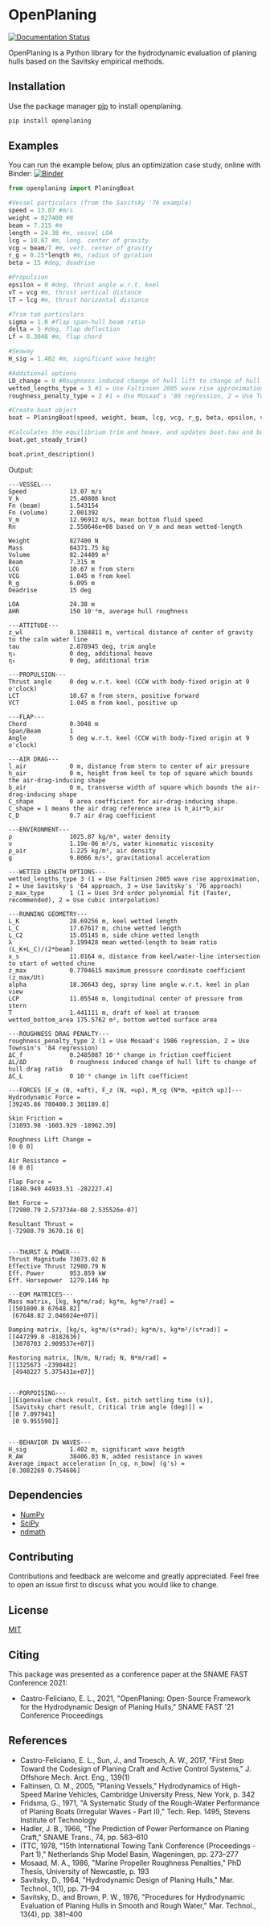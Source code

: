 # OpenPlaning

[![Documentation Status](https://readthedocs.org/projects/openplaning/badge/?version=latest)](https://openplaning.readthedocs.io/en/latest/?badge=latest)

OpenPlaning is a Python library for the hydrodynamic evaluation of planing hulls based on the Savitsky empirical methods.

## Installation

Use the package manager [pip](https://pip.pypa.io/en/stable/) to install openplaning.

```bash
pip install openplaning
```

## Examples

You can run the example below, plus an optimization case study, online with Binder:
[![Binder](https://mybinder.org/badge_logo.svg)](https://mybinder.org/v2/gh/elcf/binder-openplaning/main?filepath=OpenPlaningExamples.ipynb)

```python
from openplaning import PlaningBoat

#Vessel particulars (from the Savitsky '76 example)
speed = 13.07 #m/s
weight = 827400 #N
beam = 7.315 #m
length = 24.38 #m, vessel LOA
lcg = 10.67 #m, long. center of gravity
vcg = beam/7 #m, vert. center of gravity
r_g = 0.25*length #m, radius of gyration
beta = 15 #deg, deadrise

#Propulsion
epsilon = 0 #deg, thrust angle w.r.t. keel
vT = vcg #m, thrust vertical distance
lT = lcg #m, thrust horizontal distance

#Trim tab particulars
sigma = 1.0 #flap span-hull beam ratio
delta = 5 #deg, flap deflection
Lf = 0.3048 #m, flap chord

#Seaway
H_sig = 1.402 #m, significant wave height

#Additional options
LD_change = 0 #Roughness induced change of hull lift to change of hull drag ratio (dimensionless). Defaults to -1.1 (ITTC '78 foil section value).
wetted_lengths_type = 3 #1 = Use Faltinsen 2005 wave rise approximation, 2 = Use Savitsky's '64 approach, 3 = Use Savitsky's '76 approach. Defaults to 1.
roughness_penalty_type = 2 #1 = Use Mosaad's '86 regression, 2 = Use Townsin's '84 regression. Defaults to 1.

#Create boat object
boat = PlaningBoat(speed, weight, beam, lcg, vcg, r_g, beta, epsilon, vT, lT, length, H_sig, LD_change=LD_change, Lf=Lf, sigma=sigma, delta=delta, wetted_lengths_type=wetted_lengths_type, roughness_penalty_type=roughness_penalty_type)

#Calculates the equilibrium trim and heave, and updates boat.tau and boat.z_wl
boat.get_steady_trim()

boat.print_description()
```

Output:
```plaintext
---VESSEL---
Speed            13.07 m/s
V_k              25.40808 knot
Fn (beam)        1.543154 
Fn (volume)      2.001392 
V_m              12.96912 m/s, mean bottom fluid speed
Rn               2.550646e+08 based on V_m and mean wetted-length

Weight           827400 N
Mass             84371.75 kg
Volume           82.24409 m³
Beam             7.315 m
LCG              10.67 m from stern
VCG              1.045 m from keel
R_g              6.095 m
Deadrise         15 deg

LOA              24.38 m
AHR              150 10⁻⁶m, average hull roughness

---ATTITUDE---
z_wl             0.1384811 m, vertical distance of center of gravity to the calm water line
tau              2.878945 deg, trim angle
η₃               0 deg, additional heave
η₅               0 deg, additional trim

---PROPULSION---
Thrust angle     0 deg w.r.t. keel (CCW with body-fixed origin at 9 o'clock)
LCT              10.67 m from stern, positive forward
VCT              1.045 m from keel, positive up

---FLAP---
Chord            0.3048 m
Span/Beam        1 
Angle            5 deg w.r.t. keel (CCW with body-fixed origin at 9 o'clock)

---AIR DRAG---
l_air            0 m, distance from stern to center of air pressure
h_air            0 m, height from keel to top of square which bounds the air-drag-inducing shape
b_air            0 m, transverse width of square which bounds the air-drag-inducing shape
C_shape          0 area coefficient for air-drag-inducing shape. C_shape = 1 means the air drag reference area is h_air*b_air
C_D              0.7 air drag coefficient

---ENVIRONMENT---
ρ                1025.87 kg/m³, water density
ν                1.19e-06 m²/s, water kinematic viscosity
ρ_air            1.225 kg/m³, air density
g                9.8066 m/s², gravitational acceleration

---WETTED LENGTH OPTIONS---
wetted_lengths_type 3 (1 = Use Faltinsen 2005 wave rise approximation, 2 = Use Savitsky's '64 approach, 3 = Use Savitsky's '76 approach)
z_max_type       1 (1 = Uses 3rd order polynomial fit (faster, recommended), 2 = Use cubic interpolation)

---RUNNING GEOMETRY---
L_K              28.69256 m, keel wetted length
L_C              17.67617 m, chine wetted length
L_C2             15.05145 m, side chine wetted length
λ                3.199428 mean wetted-length to beam ratio (L_K+L_C)/(2*beam)
x_s              11.0164 m, distance from keel/water-line intersection to start of wetted chine
z_max            0.7704615 maximum pressure coordinate coefficient (z_max/Ut)
alpha            18.36643 deg, spray line angle w.r.t. keel in plan view
LCP              11.05546 m, longitudinal center of pressure from stern
T                1.441111 m, draft of keel at transom
wetted_bottom_area 175.5762 m², bottom wetted surface area

---ROUGHNESS DRAG PENALTY---
roughness_penalty_type 2 (1 = Use Mosaad's 1986 regression, 2 = Use Townsin's '84 regression)
ΔC_f             0.2485087 10⁻³ change in friction coefficient
ΔL/ΔD            0 roughness induced change of hull lift to change of hull drag ratio
ΔC_L             0 10⁻³ change in lift coefficient

---FORCES [F_x (N, +aft), F_z (N, +up), M_cg (N*m, +pitch up)]---
Hydrodynamic Force =
[39245.86 780400.3 301189.8]

Skin Friction =
[31893.98 -1603.929 -18962.39]

Roughness Lift Change =
[0 0 0]

Air Resistance =
[0 0 0]

Flap Force =
[1840.949 44933.51 -282227.4]

Net Force =
[72980.79 2.573734e-08 2.535526e-07]

Resultant Thrust =
[-72980.79 3670.16 0]


---THURST & POWER---
Thrust Magnitude 73073.02 N
Effective Thrust 72980.79 N
Eff. Power       953.859 kW
Eff. Horsepower  1279.146 hp

---EOM MATRICES---
Mass matrix, [kg, kg*m/rad; kg*m, kg*m²/rad] =
[[501800.8 67648.82]
 [67648.82 2.046024e+07]]

Damping matrix, [kg/s, kg*m/(s*rad); kg*m/s, kg*m²/(s*rad)] =
[[447299.8 -8182636]
 [3078703 2.909537e+07]]

Restoring matrix, [N/m, N/rad; N, N*m/rad] =
[[1325673 -2390482]
 [4940227 5.375431e+07]]


---PORPOISING---
[[Eigenvalue check result, Est. pitch settling time (s)],
 [Savitsky chart result, Critical trim angle (deg)]] =
[[0 7.097941]
 [0 9.955598]]


---BEHAVIOR IN WAVES---
H_sig            1.402 m, significant wave heigth
R_AW             38406.03 N, added resistance in waves
Average impact acceleration [n_cg, n_bow] (g's) =
[0.3082269 0.754686]
```

## Dependencies

* [NumPy](https://numpy.org/)
* [SciPy](https://www.scipy.org/)
* [ndmath](https://github.com/elcf/python-ndmath)

## Contributing
Contributions and feedback are welcome and greatly appreciated. Feel free to open an issue first to discuss what you would like to change.

## License
[MIT](https://choosealicense.com/licenses/mit/)

## Citing
This package was presented as a conference paper at the SNAME FAST Conference 2021:
* Castro-Feliciano, E. L., 2021, "OpenPlaning: Open-Source Framework for the Hydrodynamic Design of Planing Hulls," SNAME FAST '21 Conference Proceedings

## References
* Castro-Feliciano, E. L., Sun, J., and Troesch, A. W., 2017, "First Step Toward the Codesign of Planing Craft and Active Control Systems," J. Offshore Mech. Arct. Eng., 139(1)
* Faltinsen, O. M., 2005, "Planing Vessels," Hydrodynamics of High-Speed Marine Vehicles, Cambridge University Press, New York, p. 342
* Fridsma, G., 1971, "A Systematic Study of the Rough-Water Performance of Planing Boats (Irregular Waves - Part II)," Tech. Rep. 1495, Stevens Institute of Technology
* Hadler, J. B., 1966, "The Prediction of Power Performance on Planing Craft," SNAME Trans., 74, pp. 563–610
* ITTC, 1978, "15th International Towing Tank Conference (Proceedings - Part 1)," Netherlands Ship Model Basin, Wageningen, pp. 273–277
* Mosaad, M. A., 1986, "Marine Propeller Roughness Penalties," PhD Thesis, University of Newcastle, p. 193
* Savitsky, D., 1964, "Hydrodynamic Design of Planing Hulls," Mar. Technol., 1(1), pp. 71–94
* Savitsky, D., and Brown, P. W., 1976, "Procedures for Hydrodynamic Evaluation of Planing Hulls in Smooth and Rough Water," Mar. Technol., 13(4), pp. 381–400
